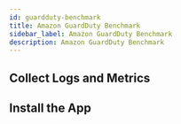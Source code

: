 ```yaml
---
id: guardduty-benchmark
title: Amazon GuardDuty Benchmark
sidebar_label: Amazon GuardDuty Benchmark
description: Amazon GuardDuty Benchmark
---
```



## Collect Logs and Metrics

## Install the App
